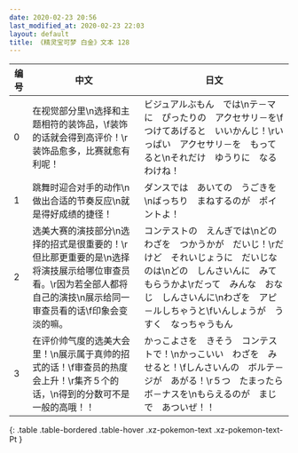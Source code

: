 ```yaml
---
date: 2020-02-23 20:56
last_modified_at: 2020-02-23 22:03
layout: default
title: 《精灵宝可梦 白金》文本 128
---
```

| 编号 | 中文 | 日文 |
| ---- | ---- | ---- |
| 0 | 在视觉部分里\n选择和主题相符的装饰品，\f装饰的话就会得到高评价！\r装饰品愈多，比赛就愈有利呢！ | ビジュアルぶもん　では\nテ－マに　ぴったりの　アクセサリ－を\fつけてあげると　いいかんじ！\rいっぱい　アクセサリ－を　もってると\nそれだけ　ゆうりに　なるわけね！ |
| 1 | 跳舞时迎合对手的动作\n做出合适的节奏反应\n就是得好成绩的捷径！ | ダンスでは　あいての　うごきを\nばっちり　まねするのが　ポイントよ！ |
| 2 | 选美大赛的演技部分\n选择的招式是很重要的！\r但比那更重要的是\n选择将演技展示给哪位审查员看。\r因为若全部人都将自己的演技\n展示给同一审查员看的话\f印象会变淡的嘛。 | コンテストの　えんぎでは\nどの　わざを　つかうかが　だいじ！\rだけど　それいじょうに　だいじなのは\nどの　しんさいんに　みてもらうかよ\rだって　みんな　おなじ　しんさいんに\nわざを　アピ－ルしちゃうと\fいんしょうが　うすく　なっちゃうもん |
| 3 | 在评价帅气度的选美大会里！\n展示属于真帅的招式的话！\f审查员的热度会上升！\r集齐５个的话，\n得到的分数可不是一般的高哦！！ | かっこよさを　きそう　コンテストで！\nかっこいい　わざを　みせると！\fしんさいんの　ボルテ－ジが　あがる！\r５つ　たまったら　ボ－ナスを\nもらえるのが　まじで　あついぜ！！ |
{: .table .table-bordered .table-hover .xz-pokemon-text .xz-pokemon-text-Pt }